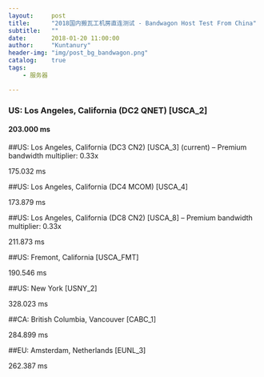 ```yaml
---
layout:     post
title:      "2018国内搬瓦工机房直连测试 - Bandwagon Host Test From China"
subtitle:   ""
date:       2018-01-20 11:00:00
author:     "Kuntanury"
header-img: "img/post_bg_bandwagon.png"
catalog:    true
tags:
    - 服务器

---
```

### US: Los Angeles, California (DC2 QNET) [USCA_2]

#### 203.000 ms

##US: Los Angeles, California (DC3 CN2) [USCA_3] (current) – Premium bandwidth multiplier: 0.33x

175.032 ms

##US: Los Angeles, California (DC4 MCOM) [USCA_4]

173.879 ms

##US: Los Angeles, California (DC8 CN2) [USCA_8] – Premium bandwidth multiplier: 0.33x

211.873 ms

##US: Fremont, California [USCA_FMT]

190.546 ms

##US: New York [USNY_2]

328.023 ms

##CA: British Columbia, Vancouver [CABC_1]

284.899 ms

##EU: Amsterdam, Netherlands [EUNL_3]

262.387 ms
